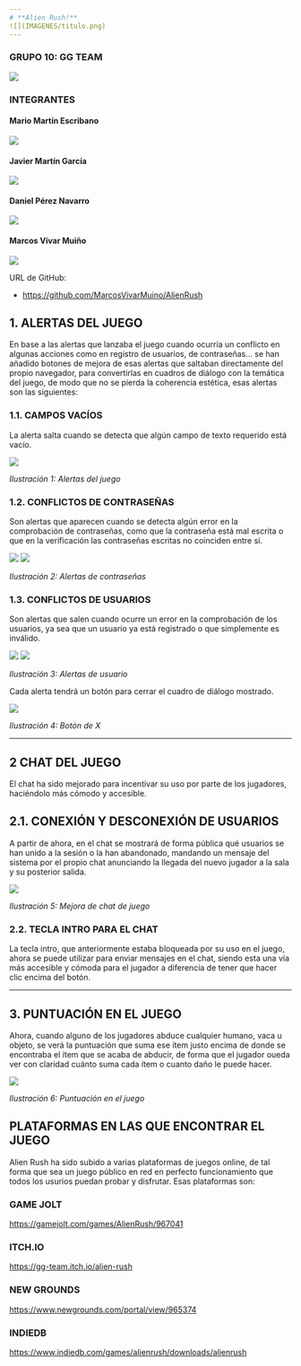 ```yaml
---
# **Alien Rush!**
![](IMAGENES/titulo.png)
---
```



### GRUPO 10: GG TEAM
![](IMAGENES/Aspose.Words.fa9ba589-423c-453e-9d00-5d9b19b066f3.001.png)
### **INTEGRANTES**

#### Mario Martín Escribano	 

![](IMAGENES/Aspose.Words.fa9ba589-423c-453e-9d00-5d9b19b066f3.003.png)

#### Javier Martín García

![](IMAGENES/Aspose.Words.fa9ba589-423c-453e-9d00-5d9b19b066f3.004.png)

#### Daniel Pérez Navarro 

![](IMAGENES/Aspose.Words.fa9ba589-423c-453e-9d00-5d9b19b066f3.005.jpeg)

#### Marcos Vivar Muiño

![](IMAGENES/Aspose.Words.fa9ba589-423c-453e-9d00-5d9b19b066f3.006.jpeg)

URL de GitHub:
 - https://github.com/MarcosVivarMuino/AlienRush

## 1. ALERTAS DEL JUEGO
En base a las alertas que lanzaba el juego cuando ocurría un conflicto en algunas acciones como en registro de usuarios, de contraseñas... se han añadido botones de mejora de esas alertas que saltaban directamente del propio navegador, para convertirlas en cuadros de diálogo con la temática del juego, de modo que no se pierda la coherencia estética, esas alertas son las siguientes:

### 1.1. CAMPOS VACÍOS
La alerta salta cuando se detecta que algún campo de texto requerido está vacío.

![](IMAGENES/AlertaCompletaCampos.png)

*Ilustración 1: Alertas del juego*

### 1.2. CONFLICTOS DE CONTRASEÑAS
Son alertas que aparecen cuando se detecta algún error en la comprobación de contraseñas, como que la contraseña está mal escrita o que en la verificación las contraseñas escritas no coinciden entre sí.

![](IMAGENES/AlertaContraIncorrecta.png)
![](IMAGENES/AlertaContraNoCoincide.png)

*Ilustración 2: Alertas de contraseñas*

### 1.3. CONFLICTOS DE USUARIOS
Son alertas que salen cuando ocurre un error en la comprobación de los usuarios, ya sea que un usuario ya está registrado o que simplemente es inválido.

![](IMAGENES/AlertaUsuarioRegistrado.png)
![](IMAGENES/AlertaUsuarioInvalido.png)

*Ilustración 3: Alertas de usuario*

Cada alerta tendrá un botón para cerrar el cuadro de diálogo mostrado.

![](IMAGENES/BotonX.png)

*Ilustración 4: Botón de X*

---

## 2 CHAT DEL JUEGO
El chat ha sido mejorado para incentivar su uso por parte de los jugadores, haciéndolo más cómodo y accesible.

## 2.1. CONEXIÓN Y DESCONEXIÓN DE USUARIOS
A partir de ahora, en el chat se mostrará de forma pública qué usuarios se han unido a la sesión o la han abandonado, mandando un mensaje del sistema por el propio chat anunciando la llegada del nuevo jugador a la sala y su posterior salida.

![](IMAGENES/MejoraChat.png)

*Ilustración 5: Mejora de chat de juego*

### 2.2. TECLA INTRO PARA EL CHAT
La tecla intro, que anteriormente estaba bloqueada por su uso en el juego, ahora se puede utilizar para enviar mensajes en el chat, siendo esta una vía más accesible y cómoda para el jugador a diferencia de tener que hacer clic encima del botón.

---

## 3. PUNTUACIÓN EN EL JUEGO
Ahora, cuando alguno de los jugadores abduce cualquier humano, vaca u objeto, se verá la puntuación que suma ese ítem justo encima de donde se encontraba el ítem que se acaba de abducir, de forma que el jugador oueda ver con claridad cuánto suma cada ítem o cuanto daño le puede hacer.

![](IMAGENES/PuntuacionJuego.png)

*Ilustración 6: Puntuación en el juego*

## PLATAFORMAS EN LAS QUE ENCONTRAR EL JUEGO
Alien Rush ha sido subido a varias plataformas de juegos online, de tal forma que sea un juego público en red en perfecto funcionamiento que todos los usurios puedan probar y disfrutar.
Esas plataformas son:

### GAME JOLT
https://gamejolt.com/games/AlienRush/967041

### ITCH.IO
https://gg-team.itch.io/alien-rush

### NEW GROUNDS
https://www.newgrounds.com/portal/view/965374

### INDIEDB
https://www.indiedb.com/games/alienrush/downloads/alienrush
